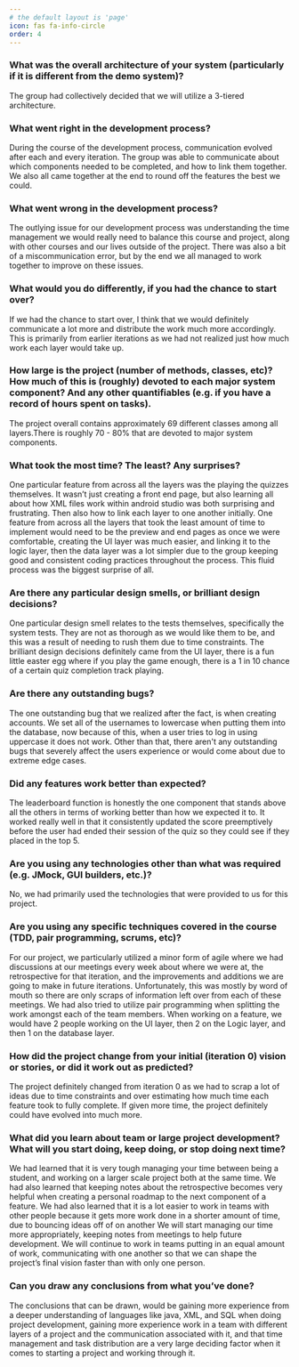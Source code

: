 ```yaml
---
# the default layout is 'page'
icon: fas fa-info-circle
order: 4
---
```


### What was the overall architecture of your system (particularly if it is different from the demo system)?
The group had collectively decided that we will utilize a 3-tiered architecture.
### What went right in the development process?
During the course of the development process, communication evolved after each and every iteration. The group was able to communicate about which components needed to be completed, and how to link them together. We also all came together at the end to round off the features the best we could.
### What went wrong in the development process?
The outlying issue for our development process was understanding the time management we would really need to balance this course and project, along with other courses and our lives outside of the project. There was also a bit of a miscommunication error, but by the end we all managed to work together to improve on these issues.
### What would you do differently, if you had the chance to start over?
If we had the chance to start over, I think that we would definitely communicate a lot more and distribute the work much more accordingly. This is primarily from earlier iterations as we had not realized just how much work each layer would take up.
### How large is the project (number of methods, classes, etc)? How much of this is (roughly) devoted to each major system component? And any other quantifiables (e.g. if you have a record of hours spent on tasks).
The project overall contains approximately 69 different classes among all layers.There is roughly 70 - 80% that are devoted to major system components.
### What took the most time? The least? Any surprises?
One particular feature from across all the layers was the playing the quizzes themselves. It wasn’t just creating a front end page, but also learning all about how XML files work within android studio was both surprising and frustrating. Then also how to link each layer to one another initially.
One feature from across all the layers that took the least amount of time to implement would need to be the preview and end pages as once we were comfortable, creating the UI layer was much easier, and linking it to the logic layer, then the data layer was a lot simpler due to the group keeping good and consistent coding practices throughout the process. This fluid process was the biggest surprise of all.
### Are there any particular design smells, or brilliant design decisions?
One particular design smell relates to the tests themselves, specifically the system tests. They are not as thorough as we would like them to be, and this was a result of needing to rush them due to time constraints.
The brilliant design decisions definitely came from the UI layer, there is a fun little easter egg where if you play the game enough, there is a 1 in 10 chance of a certain quiz completion track playing.
### Are there any outstanding bugs?
The one outstanding bug that we realized after the fact, is when creating accounts. We set all of the usernames to lowercase when putting them into the database, now because of this, when a user tries to log in using uppercase it does not work. Other than that, there aren't any outstanding bugs that severely affect the users experience or would come about due to extreme edge cases.
### Did any features work better than expected?
The leaderboard function is honestly the one component that stands above all the others in terms of working better than how we expected it to. It worked really well in that it consistently updated the score preemptively before the user had ended their session of the quiz so they could see if they placed in the top 5.
### Are you using any technologies other than what was required (e.g. JMock, GUI builders, etc.)?
No, we had primarily used the technologies that were provided to us for this project.
### Are you using any specific techniques covered in the course (TDD, pair programming, scrums, etc)?
For our project, we particularly utilized a minor form of agile where we had discussions at our meetings every week about where we were at, the retrospective for that iteration, and the improvements and additions we are going to make in future iterations. Unfortunately, this was mostly by word of mouth so there are only scraps of information left over from each of these meetings.
We had also tried to utilize pair programming when splitting the work amongst each of the team members. When working on a feature, we would have 2 people working on the UI layer, then 2 on the Logic layer, and then 1 on the database layer.
### How did the project change from your initial (iteration 0) vision or stories, or did it work out as predicted?
The project definitely changed from iteration 0 as we had  to scrap a lot of ideas due to time constraints and over estimating how much time each feature took to fully complete. If given more time, the project definitely could have evolved into much more.
### What did you learn about team or large project development? What will you start doing, keep doing, or stop doing next time?
We had learned that it is very tough managing your time between being a student, and working on a larger scale project both at the same time. We had also learned that keeping notes about the retrospective becomes very helpful when creating a personal roadmap to the next component of a feature. We had also learned that it is a lot easier to work in teams with other people because it gets more work done in a shorter amount of time, due to bouncing ideas off of on another
We will start managing our time more appropriately, keeping notes from meetings to help future development. We will continue to work in teams putting in an equal amount of work, communicating with one another so that we can shape the project’s final vision faster than with only one person.
### Can you draw any conclusions from what you’ve done?
The conclusions that can be drawn, would be gaining more experience from a deeper understanding of languages like java, XML, and SQL when doing project development, gaining more experience work in a team with different layers of a project and the communication associated with it, and that time management and task distribution are a very large deciding factor when it comes to starting a project and working through it.
